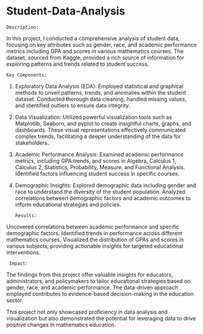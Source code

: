 # Student-Data-Analysis

    Description:

In this project, I conducted a comprehensive analysis of student data, focusing on key attributes such as gender, race, and academic performance metrics including GPA and scores in various mathematics courses. The dataset, sourced from Kaggle, provided a rich source of information for exploring patterns and trends related to student success.

    Key Components:

1) Exploratory Data Analysis (EDA):
Employed statistical and graphical methods to unveil patterns, trends, and anomalies within the student dataset. Conducted thorough data cleaning, handled missing values, and identified outliers to ensure data integrity.

 2) Data Visualization:
 Utilized powerful visualization tools such as  Matplotlib, Seaborn, and pyplot to create insightful charts, graphs, and dashboards. These visual representations effectively communicated complex trends, facilitating a deeper understanding of the data for stakeholders.

 3) Academic Performance Analysis:
 Examined academic performance metrics, including GPA trends, and scores in Algebra, Calculus 1, Calculus 2, Statistics, Probability, Measure, and Functional Analysis. Identified factors influencing student success in specific courses.

4) Demographic Insights:
Explored demographic data including gender and race to understand the diversity of the student population. Analyzed correlations between demographic factors and academic outcomes to inform educational strategies and policies.

       Results:
Uncovered correlations between academic performance and specific demographic factors.
Identified trends in performance across different mathematics courses.
Visualized the distribution of GPAs and scores in various subjects, providing actionable insights for targeted educational interventions.

     Impact:
The findings from this project offer valuable insights for educators, administrators, and policymakers to tailor educational strategies based on gender, race, and academic performance. The data-driven approach employed contributes to evidence-based decision-making in the education sector.

This project not only showcased proficiency in data analysis and visualization but also demonstrated the potential for leveraging data to drive positive changes in mathematics education.
